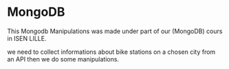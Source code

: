 # MongoDB

This Mongodb Manipulations was made under part of our (MongoDB) cours in ISEN LILLE.

we need to collect informations about bike stations on a chosen city from an API then 
we do some manipulations.
